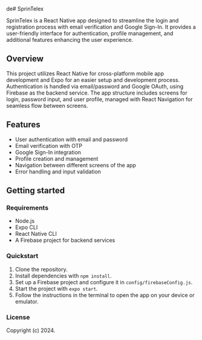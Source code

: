 de# SprinTelex

SprinTelex is a React Native app designed to streamline the login and registration process with email verification and Google Sign-In. It provides a user-friendly interface for authentication, profile management, and additional features enhancing the user experience.

## Overview

This project utilizes React Native for cross-platform mobile app development and Expo for an easier setup and development process. Authentication is handled via email/password and Google OAuth, using Firebase as the backend service. The app structure includes screens for login, password input, and user profile, managed with React Navigation for seamless flow between screens.

## Features

- User authentication with email and password
- Email verification with OTP
- Google Sign-In integration
- Profile creation and management
- Navigation between different screens of the app
- Error handling and input validation

## Getting started

### Requirements

- Node.js
- Expo CLI
- React Native CLI
- A Firebase project for backend services

### Quickstart

1. Clone the repository.
2. Install dependencies with `npm install`.
3. Set up a Firebase project and configure it in `config/firebaseConfig.js`.
4. Start the project with `expo start`.
5. Follow the instructions in the terminal to open the app on your device or emulator.

### License

Copyright (c) 2024.